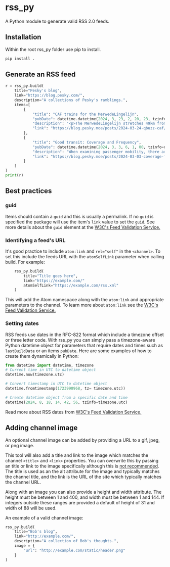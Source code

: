 # rss_py

A Python module to generate valid RSS 2.0 feeds.

## Installation
Within the root rss_py folder use pip to install.
```bash
pip install .
```

## Generate an RSS feed

```python
r = rss_py.build(
    title="Pesky's blog",
    link="https://blog.pesky.com/",
    description="A collections of Pesky's ramblings.",
    items=[
        {
            "title": "CAF trains for the MerwedeLingelijn",
            "pubDate": datetime.datetime(2024, 3, 23, 2, 20, 23, tzinfo=datetime.timezone.utc),
            "description": "<p>The MerwedeLingelijn stretches 49km from Dordrecht to Gorinchem across the Drechtsteden, Molenlanden, and Gorinchem (DMG) regions in Zuid Holland. The line is mostly single-track with passing opportunities at most stations. Like other public transport modes in the area, the trains on the MerwedeLingelijn are operated by Qbuzz.</p>",
            "link": "https://blog.pesky.moe/posts/2024-03-24-qbuzz-caf/"
        },
        {
            "title": "Good transit: Coverage and Frequency",
            "pubDate": datetime.datetime(2024, 3, 3, 6, 1, 00, tzinfo=datetime.timezone.utc),
            "description": "When examining passenger mobility, there are many angles from which to explore effective transportation systems: service reliability, cleanliness, comfort, cost, transit coverage, service frequency, and more. While this topic is extensive, I will specifically focus on the coverage of a public transit network within an area and the significant role that frequency plays in it. I will be using the public transit system in the region of Utrecht, which is operated by Qbuzz under the name U-OV, as a demonstration. The region includes nine municipalities and a population of over 700,000. A total of 46 routes are run by U-OV, four of which are light rail and the rest are bus.",
            "link": "https://blog.pesky.moe/posts/2024-03-03-coverage-frequency/"
        }
    ]
)
print(r)
```

## Best practices
### guid
Items should contain a `guid` and this is usually a permalink. If no `guid` is specified the package will use the item's `link` value to set the `guid`. See more details about the `guid` element at the [W3C's Feed Validation Service.](https://validator.w3.org/feed/docs/warning/MissingGuid.html)

### Identifying a feed's URL
It's good practice to include `atom:link` and `rel="self"` in the `<channel>`. To set this include the feeds URL with the `atomSelfLink` parameter when calling build. For example:

```python
    rss_py.build(
        title="Title goes here",
        link="https://example.com/"
        atomSelfLink="https://example.com/rss.xml"
    )
```

This will add the Atom namespace along with the `atom:link` and appropriate parameters to the channel. To learn more about `atom:link` see the [W3C's Feed Validation Service.](https://validator.w3.org/feed/docs/warning/MissingAtomSelfLink.html)

### Setting dates
RSS feeds use dates in the RFC-822 format which include a timezone offset or three letter code. With rss_py you can simply pass a timezone-aware Python datetime object for parameters that require dates and times such as `lastBuildDate` or an items `pubDate`. Here are some examples of how to create them dynamically in Python:

```python
from datetime import datetime, timezone
# Current time in UTC to datetime object
datetime.now(timezone.utc)

# Convert timestamp in UTC to datetime object
datetime.fromtimestamp(1723990968, tz= timezone.utc))

# Create datetime object from a specific date and time
datetime(2024, 8, 18, 14, 42, 56, tzinfo=timezone.utc)
```

Read more about RSS dates from [W3C's Feed Validation Service.](https://validator.w3.org/feed/docs/error/InvalidRFC2822Date.html)

## Adding channel image
An optional channel image can be added by providing a URL to a gif, jpeg, or png image.

This tool will also add a title and link to the image which matches the channel `<title>` and `<link>` properties. You can overwrite this by passing an title or link to the image specifically although this is [not recommended](https://www.rssboard.org/rss-specification#ltimagegtSubelementOfLtchannelgt). The title is used as an the alt attribute for the image and typically matches the channel title, and the link is the URL of the site which typically matches the channel URL.

Along with an image you can also provide a height and width attribute. The height must be between 1 and 400, and width must be between 1 and 144. If integers outside these ranges are provided a default of height of 31 and width of 88 will be used.

An example of a valid channel image:
```python
rss_py.build(
    title="Bob's blog",
    link="http://example.com/",
    description="A collection of Bob's thoughts.",
    image = {
        "url": "http://example.com/static/header.png"
    }
)
```
